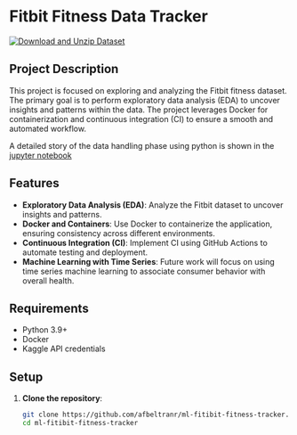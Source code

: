 # Fitbit Fitness Data Tracker

[![Download and Unzip Dataset](https://github.com/afbeltranr/ml-fitibit-fitness-tracker/actions/workflows/python-app.yml/badge.svg)](https://github.com/afbeltranr/ml-fitibit-fitness-tracker/actions/workflows/python-app.yml)

## Project Description

This project is focused on exploring and analyzing the Fitbit fitness dataset. The primary goal is to perform exploratory data analysis (EDA) to uncover insights and patterns within the data. The project leverages Docker for containerization and continuous integration (CI) to ensure a smooth and automated workflow.

A detailed story of the data handling phase using python is shown in the [ jupyter notebook  ](/notebooks/ExploratoryDataAnalysis.ipynb)

## Features

- **Exploratory Data Analysis (EDA)**: Analyze the Fitbit dataset to uncover insights and patterns.
- **Docker and Containers**: Use Docker to containerize the application, ensuring consistency across different environments.
- **Continuous Integration (CI)**: Implement CI using GitHub Actions to automate testing and deployment.
- **Machine Learning with Time Series**: Future work will focus on using time series machine learning to associate consumer behavior with overall health.

## Requirements

- Python 3.9+
- Docker
- Kaggle API credentials

## Setup

1. **Clone the repository**:
   ```bash
   git clone https://github.com/afbeltranr/ml-fitibit-fitness-tracker.git
   cd ml-fitibit-fitness-tracker
